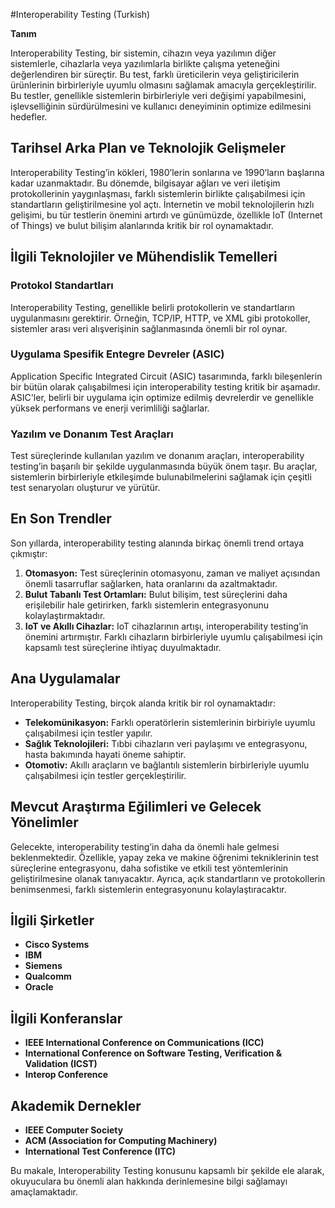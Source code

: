 #Interoperability Testing (Turkish)

**Tanım**

Interoperability Testing, bir sistemin, cihazın veya yazılımın diğer sistemlerle, cihazlarla veya yazılımlarla birlikte çalışma yeteneğini değerlendiren bir süreçtir. Bu test, farklı üreticilerin veya geliştiricilerin ürünlerinin birbirleriyle uyumlu olmasını sağlamak amacıyla gerçekleştirilir. Bu testler, genellikle sistemlerin birbirleriyle veri değişimi yapabilmesini, işlevselliğinin sürdürülmesini ve kullanıcı deneyiminin optimize edilmesini hedefler.

## Tarihsel Arka Plan ve Teknolojik Gelişmeler

Interoperability Testing’in kökleri, 1980’lerin sonlarına ve 1990’ların başlarına kadar uzanmaktadır. Bu dönemde, bilgisayar ağları ve veri iletişim protokollerinin yaygınlaşması, farklı sistemlerin birlikte çalışabilmesi için standartların geliştirilmesine yol açtı. İnternetin ve mobil teknolojilerin hızlı gelişimi, bu tür testlerin önemini artırdı ve günümüzde, özellikle IoT (Internet of Things) ve bulut bilişim alanlarında kritik bir rol oynamaktadır.

## İlgili Teknolojiler ve Mühendislik Temelleri

### Protokol Standartları

Interoperability Testing, genellikle belirli protokollerin ve standartların uygulanmasını gerektirir. Örneğin, TCP/IP, HTTP, ve XML gibi protokoller, sistemler arası veri alışverişinin sağlanmasında önemli bir rol oynar. 

### Uygulama Spesifik Entegre Devreler (ASIC)

Application Specific Integrated Circuit (ASIC) tasarımında, farklı bileşenlerin bir bütün olarak çalışabilmesi için interoperability testing kritik bir aşamadır. ASIC'ler, belirli bir uygulama için optimize edilmiş devrelerdir ve genellikle yüksek performans ve enerji verimliliği sağlarlar.

### Yazılım ve Donanım Test Araçları

Test süreçlerinde kullanılan yazılım ve donanım araçları, interoperability testing’in başarılı bir şekilde uygulanmasında büyük önem taşır. Bu araçlar, sistemlerin birbirleriyle etkileşimde bulunabilmelerini sağlamak için çeşitli test senaryoları oluşturur ve yürütür.

## En Son Trendler

Son yıllarda, interoperability testing alanında birkaç önemli trend ortaya çıkmıştır:

1. **Otomasyon:** Test süreçlerinin otomasyonu, zaman ve maliyet açısından önemli tasarruflar sağlarken, hata oranlarını da azaltmaktadır. 
2. **Bulut Tabanlı Test Ortamları:** Bulut bilişim, test süreçlerini daha erişilebilir hale getirirken, farklı sistemlerin entegrasyonunu kolaylaştırmaktadır.
3. **IoT ve Akıllı Cihazlar:** IoT cihazlarının artışı, interoperability testing’in önemini artırmıştır. Farklı cihazların birbirleriyle uyumlu çalışabilmesi için kapsamlı test süreçlerine ihtiyaç duyulmaktadır.

## Ana Uygulamalar

Interoperability Testing, birçok alanda kritik bir rol oynamaktadır:

- **Telekomünikasyon:** Farklı operatörlerin sistemlerinin birbiriyle uyumlu çalışabilmesi için testler yapılır.
- **Sağlık Teknolojileri:** Tıbbi cihazların veri paylaşımı ve entegrasyonu, hasta bakımında hayati öneme sahiptir.
- **Otomotiv:** Akıllı araçların ve bağlantılı sistemlerin birbirleriyle uyumlu çalışabilmesi için testler gerçekleştirilir.

## Mevcut Araştırma Eğilimleri ve Gelecek Yönelimler

Gelecekte, interoperability testing’in daha da önemli hale gelmesi beklenmektedir. Özellikle, yapay zeka ve makine öğrenimi tekniklerinin test süreçlerine entegrasyonu, daha sofistike ve etkili test yöntemlerinin geliştirilmesine olanak tanıyacaktır. Ayrıca, açık standartların ve protokollerin benimsenmesi, farklı sistemlerin entegrasyonunu kolaylaştıracaktır.

## İlgili Şirketler

- **Cisco Systems**
- **IBM**
- **Siemens**
- **Qualcomm**
- **Oracle**

## İlgili Konferanslar

- **IEEE International Conference on Communications (ICC)**
- **International Conference on Software Testing, Verification & Validation (ICST)**
- **Interop Conference**

## Akademik Dernekler

- **IEEE Computer Society**
- **ACM (Association for Computing Machinery)**
- **International Test Conference (ITC)**

Bu makale, Interoperability Testing konusunu kapsamlı bir şekilde ele alarak, okuyuculara bu önemli alan hakkında derinlemesine bilgi sağlamayı amaçlamaktadır.